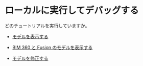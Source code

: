 # ローカルに実行してデバッグする

どのチュートリアルを実行していますか。

- [モデルを表示する](/ja-JP/environment/rundebug/2legged.md)


- [BIM 360 と Fusion のモデルを表示する](/ja-JP/environment/rundebug/3legged.md)


- [モデルを修正する](/ja-JP/environment/rundebug/2legged_da.md)